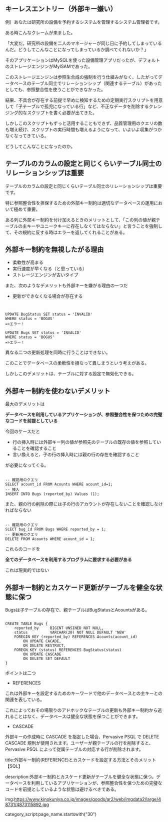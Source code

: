 
## キーレスエントリー（外部キー嫌い）

例）あなたは研究所の設備を予約するシステムを管理するシステム管理者です。

ある時こんなクレームが来ました。

「大変だ。研究所の設備を二人のマネージャーが同じ日に予約してしまっているんだ。どうしてこんなことになってしまっているか調べてくれないか？」

そのアプリケーションはMySQLを使った設備管理アプリだったが、デフォルトのストレージエンジンがMyISAMであった。

このストレージエンジンは参照生合成の強制を行う仕組みがなく、したがってデータベースのテーブル同士でリレーションシップ（関連するテーブル）があったとしても、参照整合性を使うことができなかった。

結果、不具合が存在する前提で早めに検知するための定期実行スクリプトを用意して「子テーブルで孤児になっている行」など、不正なデータを削除するクレンジング的なスクリプトを書く必要が出てきた。

しかしこのスクリプトもずっと活用することもできず、品質管理用のクエリの数も増え続け、スクリプトの実行時間も増えるようになって、いよいよ収集がつかなくなってきている。


どうしてこんなことになったのか。


## テーブルのカラムの設定と同じくらいテーブル同士のリレーションシップは重要

テーブルのカラムの設定と同じくらいテーブル同士のリレーションシップは重要です。

特に参照整合性を担保するための外部キー制約は適切なデータベースの運用において極めて重要。

ある列に外部キー制約を付け加えるときのメリットとして、「この列の値が親テーブルの主キーやユニークキーに存在しなくてはならない」と言うことを強制して、その規約に反する時はエラーを返してくれることがある。

## 外部キー制約を無視したがる理由

- 柔軟性が高まる
- 実行速度が早くなる（と思っている）
- ストレージエンジンが古いタイプ

また、次のようなデメリットも外部キーを嫌がる理由の一つだ

- 更新ができなくなる場合が存在する

<pre><code>

UPDATE BugStatus SET status = 'INVALID'
WHERE status = 'BOGUS'
=>エラー！

UPDATE Bugs SET status = 'INVALID'
WHERE status = 'BOGUS'
=>エラー！
</code></pre>

異なる二つの更新処理を同時に行うことはできない。

このことでデータベースの柔軟性を損なって異しまうという考えがある。

しかしこのデメリットは、テーブルに対する設定で無効化できる。



## 外部キー制約を使わないデメリット

最大のデメリットは

<strong>
データベースを利用しているアプリケーションが、参照整合性を保つための完璧なコードを前提としている
</strong>

今回のケースだと

- 行の挿入時には外部キー列の値が参照先のテーブルの既存の値を参照していることを確認すること
- 言い換えると、子の行の挿入時には親の行の存在を確認すること

が必要になってくる。

<pre><code>
-- 確認用のクエリ
SELECT acount_id FROM Acounts WHERE acount_id=1;
-- 挿入
INSERT INTO Bugs (reported_by) Values (1);
</code></pre>

また、親の行の削除の際には子の行のアカウントが存在しないことを確認しなければならない

<pre><code>
-- 確認用のクエリ
SLECT bug_id FROM Bugs WHERE reported_by = 1;
-- 更新用のクエリ
DELETE FROM Acounts WHERE acount_id = 1;
</code></pre>

これらのコードを

<strong>
全てのデータベースを利用するプログラムに要求する必要がある
</strong>

これは現実的ではない



## 外部キー制約とカスケード更新がテーブルを健全な状態に保つ

Bugsは子テーブルの存在で、親テーブルはBugStatusとAcountsがある。

<pre><code>
CREATE TABLE Bugs {
    reported_by     BIGINT UNSINED NOT NULL,
    status          VARCHAR(20) NOT NULL DEFAULT 'NEW'
    FOREGIN KEY (reported_by) REFERENCES Acounts(acount_id) 
        ON UPDATE CACADE,
        ON DELETE RESTRUCT,
    FOREGN KEY (status) REFERENCES BugStatus(status)
        ON UPDATE CASCADE
        ON DELETE SET DEFAULT
}
</code></pre>

ポイントは二つ

- REFERENCES

これは外部キーを設定するためのキーワードで他のデータベースとの主キーとの関連を表している。

これによっておその場限りのアドホックなテーブルの更新も外部キー制約から逃れることはなく、データベースは健全な状態を保つことができます。

- CASCADE

外部キーの作成時に CASCADE を指定した場合、Pervasive PSQL で DELETE CASCADE 規則が使用されます。ユーザーが親テーブルの行を削除すると、Pervasive PSQL によって従属テーブルの対応する行が削除されます。






title:外部キー制約(REFERENCE)とカスケードを設定する方法とそのメリット【SQL】

description:外部キー制約とカスケード更新がテーブルを健全な状態に保つ。データベースを利用しているアプリケーションが、参照整合性を保つための完璧なコードを前提としているような状態は避けるべきである。

img:https://www.kinokuniya.co.jp/images/goods/ar2/web/imgdata2/large/48731/4873115892.jpg

category_script:page_name.startswith("30")




